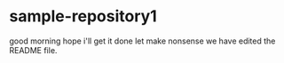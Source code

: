 # sample-repository1
good morning hope i'll get it done 
let make nonsense 
we have edited the README file.

